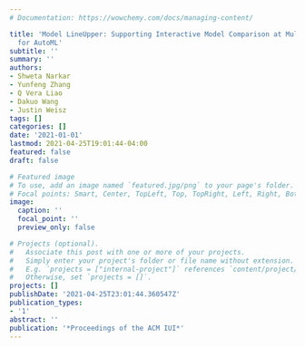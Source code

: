 ```yaml
---
# Documentation: https://wowchemy.com/docs/managing-content/

title: 'Model LineUpper: Supporting Interactive Model Comparison at Multiple Levels
  for AutoML'
subtitle: ''
summary: ''
authors:
- Shweta Narkar
- Yunfeng Zhang
- Q Vera Liao
- Dakuo Wang
- Justin Weisz
tags: []
categories: []
date: '2021-01-01'
lastmod: 2021-04-25T19:01:44-04:00
featured: false
draft: false

# Featured image
# To use, add an image named `featured.jpg/png` to your page's folder.
# Focal points: Smart, Center, TopLeft, Top, TopRight, Left, Right, BottomLeft, Bottom, BottomRight.
image:
  caption: ''
  focal_point: ''
  preview_only: false

# Projects (optional).
#   Associate this post with one or more of your projects.
#   Simply enter your project's folder or file name without extension.
#   E.g. `projects = ["internal-project"]` references `content/project/deep-learning/index.md`.
#   Otherwise, set `projects = []`.
projects: []
publishDate: '2021-04-25T23:01:44.360547Z'
publication_types:
- '1'
abstract: ''
publication: '*Proceedings of the ACM IUI*'
---
```

